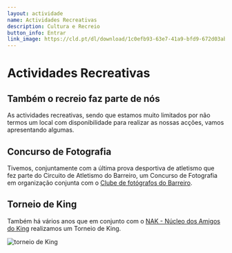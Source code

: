```yaml
---
layout: actividade
name: Actividades Recreativas
description: Cultura e Recreio 
button_info: Entrar
link_image: https://cld.pt/dl/download/1c0efb93-63e7-41a9-bfd9-672d03ab1f71/recreativa.jpg
---
```




# Actividades Recreativas

## Também o recreio faz parte de nós
As actividades recreativas, sendo que estamos muito limitados por não termos um local com disponibilidade para realizar as nossas acções, vamos apresentando algumas.

## Concurso de Fotografia

Tivemos, conjuntamente com a última prova desportiva de atletismo que fez parte do Circuito de Atletismo do Barreiro, um Concurso de Fotografia em organização conjunta com o [Clube de fotógrafos do Barreiro](https://www.facebook.com/clubefotografosdobarreiro).


## Torneio de King

Também há vários anos que em conjunto com o  [NAK - Núcleo dos Amigos do King](https://www.facebook.com/NAK-Núcleo-dos-Amigos-do-King-204028243029147) realizamos um Torneio de King.

![torneio de King](https://cld.pt/dl/download/6a583552-ea7b-4af6-9f3c-8b9309e2dcaa/king.jpg/)
